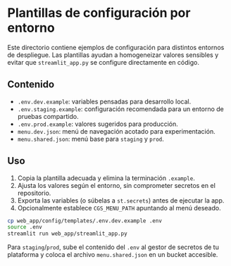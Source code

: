 # Plantillas de configuración por entorno

Este directorio contiene ejemplos de configuración para distintos entornos de despliegue.
Las plantillas ayudan a homogeneizar valores sensibles y evitar que `streamlit_app.py`
se configure directamente en código.

## Contenido

- `.env.dev.example`: variables pensadas para desarrollo local.
- `.env.staging.example`: configuración recomendada para un entorno de pruebas
  compartido.
- `.env.prod.example`: valores sugeridos para producción.
- `menu.dev.json`: menú de navegación acotado para experimentación.
- `menu.shared.json`: menú base para `staging` y `prod`.

## Uso

1. Copia la plantilla adecuada y elimina la terminación `.example`.
2. Ajusta los valores según el entorno, sin comprometer secretos en el repositorio.
3. Exporta las variables (o súbelas a `st.secrets`) antes de ejecutar la app.
4. Opcionalmente establece `CGS_MENU_PATH` apuntando al menú deseado.

```bash
cp web_app/config/templates/.env.dev.example .env
source .env
streamlit run web_app/streamlit_app.py
```

Para `staging`/`prod`, sube el contenido del `.env` al gestor de secretos de tu
plataforma y coloca el archivo `menu.shared.json` en un bucket accesible.
